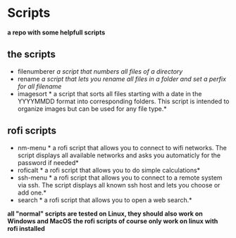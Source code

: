 # Scripts
**a repo with some helpfull scripts**



## the scripts
- filenumberer *a script that numbers all files of a directory*
- rename *a script that lets you rename all files in a folder and set a perfix for all filename*
- imagesort * a script that sorts all files starting with a date in the YYYYMMDD format into corresponding folders. This script is intended to organize images but can be used for any file type.*

## rofi scripts
- nm-menu * a rofi script that allows you to connect to wifi networks. The script displays all available networks and asks you automaticly for the password if needed*
- roficalt * a rofi script that allows you to do simple calculations*
- ssh-menu * a rofi script that allows you to connect to a remote system via ssh. The script displays all known ssh host and lets you choose or add one.*
- search * a rofi script that allows you to open a web search.*

**all "normal" scripts are tested on Linux, they should also work on Windows and MacOS**
**the rofi scripts of course only work on linux with rofi installed**
